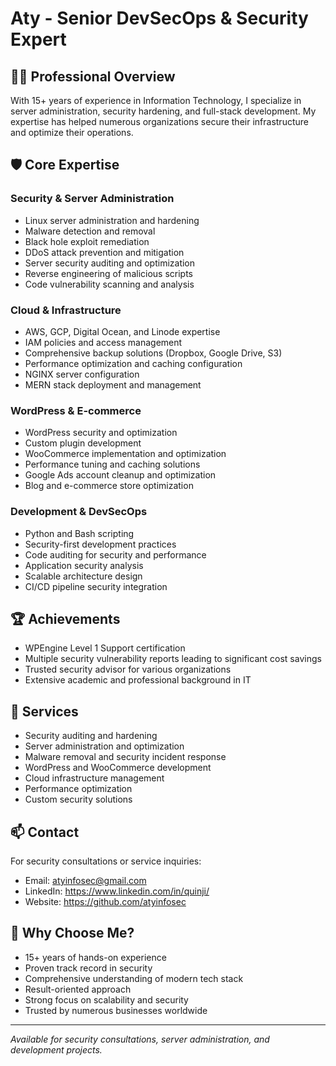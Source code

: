 # Aty - Senior DevSecOps & Security Expert

## 👨‍💻 Professional Overview

With 15+ years of experience in Information Technology, I specialize in server administration, security hardening, and full-stack development. My expertise has helped numerous organizations secure their infrastructure and optimize their operations.

## 🛡️ Core Expertise

### Security & Server Administration
- Linux server administration and hardening
- Malware detection and removal
- Black hole exploit remediation
- DDoS attack prevention and mitigation
- Server security auditing and optimization
- Reverse engineering of malicious scripts
- Code vulnerability scanning and analysis

### Cloud & Infrastructure
- AWS, GCP, Digital Ocean, and Linode expertise
- IAM policies and access management
- Comprehensive backup solutions (Dropbox, Google Drive, S3)
- Performance optimization and caching configuration
- NGINX server configuration
- MERN stack deployment and management

### WordPress & E-commerce
- WordPress security and optimization
- Custom plugin development
- WooCommerce implementation and optimization
- Performance tuning and caching solutions
- Google Ads account cleanup and optimization
- Blog and e-commerce store optimization

### Development & DevSecOps
- Python and Bash scripting
- Security-first development practices
- Code auditing for security and performance
- Application security analysis
- Scalable architecture design
- CI/CD pipeline security integration

## 🏆 Achievements
- WPEngine Level 1 Support certification
- Multiple security vulnerability reports leading to significant cost savings
- Trusted security advisor for various organizations
- Extensive academic and professional background in IT

## 🔧 Services
- Security auditing and hardening
- Server administration and optimization
- Malware removal and security incident response
- WordPress and WooCommerce development
- Cloud infrastructure management
- Performance optimization
- Custom security solutions

## 📫 Contact
For security consultations or service inquiries:
- Email: atyinfosec@gmail.com
- LinkedIn: https://www.linkedin.com/in/quinji/
- Website: https://github.com/atyinfosec

## 🤝 Why Choose Me?
- 15+ years of hands-on experience
- Proven track record in security
- Comprehensive understanding of modern tech stack
- Result-oriented approach
- Strong focus on scalability and security
- Trusted by numerous businesses worldwide

---

*Available for security consultations, server administration, and development projects.*